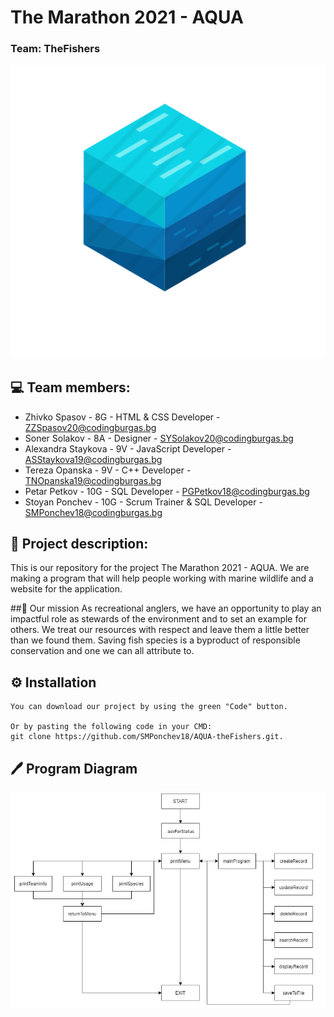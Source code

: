 # The Marathon 2021 - AQUA

### Team: TheFishers
<p align="center"><img src="Site/Icons/logo.jpg" width: 50%;></p>

## 💻 Team members:
* Zhivko Spasov - 8G - HTML & CSS Developer - ZZSpasov20@codingburgas.bg
* Soner Solakov - 8A - Designer - SYSolakov20@codingburgas.bg
* Alexandra Staykova - 9V - JavaScript Developer - ASStaykova19@codingburgas.bg
* Tereza Opanska - 9V - C++ Developer - TNOpanska19@codingburgas.bg
* Petar Petkov - 10G - SQL Developer - PGPetkov18@codingburgas.bg
* Stoyan Ponchev - 10G - Scrum Trainer & SQL Developer - SMPonchev18@codingburgas.bg

## 📖 Project description:
This is our repository for the project The Marathon 2021 - AQUA. We are making a program that will help people working with marine wildlife and a website for the application.

##🏹 Our mission
As recreational anglers, we have an opportunity to play an impactful role as stewards of the environment and to set an example for others. We treat our resources with respect and leave them a little better than we found them. Saving fish species is a byproduct of responsible conservation and one we can all attribute to.

## ⚙️ Installation
```
You can download our project by using the green "Code" button.

Or by pasting the following code in your CMD:
git clone https://github.com/SMPonchev18/AQUA-theFishers.git.
```
## 🖊 Program Diagram
![Program Diagram](/Documents/diagram.jpg)
